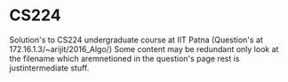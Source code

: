 # CS224
Solution's to CS224 undergraduate course at IIT Patna (Question's at 172.16.1.3/~arijit/2016_Algo/)
Some content may be redundant only look at the filename which aremnetioned in the question's page rest is justintermediate stuff.
